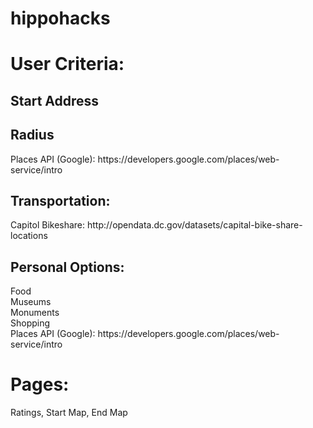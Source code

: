 # hippohacks

<h1>User Criteria: </h1>

<h2> Start Address </h2>
<h2> Radius </h2>
<p>Places API (Google): https://developers.google.com/places/web-service/intro </p> 
<h2> Transportation: </h2>
<p>Capitol Bikeshare: http://opendata.dc.gov/datasets/capital-bike-share-locations <br>
</p>
<h2> Personal Options: </h2>
<p>Food <br>
Museums <br>
Monuments <br>
Shopping <br>
Places API (Google): https://developers.google.com/places/web-service/intro
</p>


<h1>Pages: </h1>
<p>Ratings, Start Map, End Map </p>
